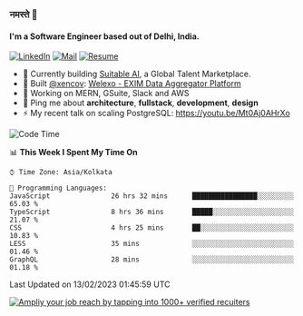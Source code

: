 ### नमस्ते 🙏

#### I'm a Software Engineer based out of Delhi, India.

[![LinkedIn](https://img.shields.io/badge/linkedin-%230077B5.svg)](https://linkedin.com/in/sambhav2612)
[![Mail](https://img.shields.io/badge/gmail-D14836)](mailto:sambhavjain2612@gmail.com)
[![Resume](https://img.shields.io/badge/resume-%23#FFFF00.svg)](https://mega.nz/file/IjA3yaoB#BFfQg1-aKva0piAd_wWs8Hf5dlnYRQ2ZkwtYwNMzBhA)

- 🏢 Currently building [Suitable AI](https://suitable.ai), a Global Talent Marketplace.
- 💅 Built [@xencov](https://github.com/xencov): [Welexo - EXIM Data Aggregator Platform](https://welexo.com)
- 🌱 Working on MERN, GSuite, Slack and AWS
- 💬 Ping me about **architecture**, **fullstack**, **development**, **design**
- ⚡️ My recent talk on scaling PostgreSQL: https://youtu.be/Mt0Aj0AHrXo

<!--START_SECTION:waka-->
![Code Time](http://img.shields.io/badge/Code%20Time-3%2C113%20hrs%2037%20mins-blue)

📊 **This Week I Spent My Time On** 

```text
⌚︎ Time Zone: Asia/Kolkata

💬 Programming Languages: 
JavaScript               26 hrs 32 mins      ████████████████░░░░░░░░░   65.03 % 
TypeScript               8 hrs 36 mins       █████░░░░░░░░░░░░░░░░░░░░   21.07 % 
CSS                      4 hrs 25 mins       ██░░░░░░░░░░░░░░░░░░░░░░░   10.83 % 
LESS                     35 mins             ░░░░░░░░░░░░░░░░░░░░░░░░░   01.46 % 
GraphQL                  28 mins             ░░░░░░░░░░░░░░░░░░░░░░░░░   01.18 % 

```


 Last Updated on 13/02/2023 01:45:59 UTC
<!--END_SECTION:waka-->

[![Ampliy your job reach by tapping into 1000+ verified recuiters](https://user-images.githubusercontent.com/19583619/212717528-45b497fd-e886-4452-90fe-93829667bd63.png)](https://app.suitable.ai/login)

